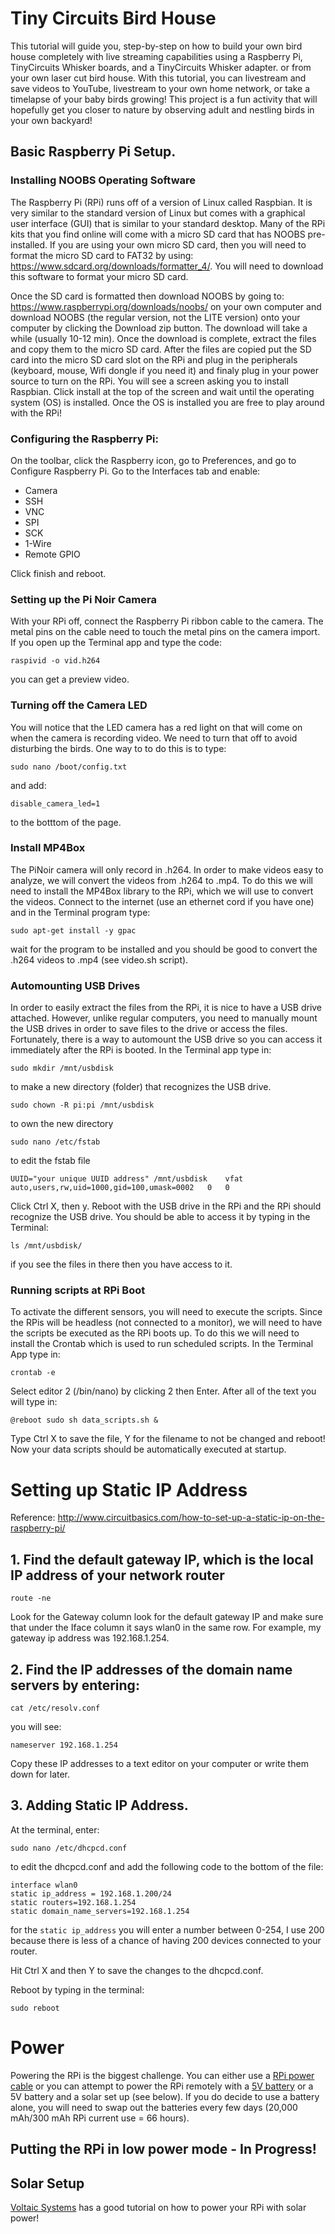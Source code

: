 # Tiny Circuits Bird House
This tutorial will guide you, step-by-step on how to build your own bird house completely with live streaming capabilities using a Raspberry Pi, TinyCircuits Whisker boards, and a TinyCircuits Whisker adapter.  or from your own laser cut bird house. With this tutorial, you can livestream and save videos to YouTube, livestream to your own home network, or take a timelapse of your baby birds growing! This project is a fun activity that will hopefully get you closer to nature by observing adult and nestling birds in your own backyard! 

## Basic Raspberry Pi Setup.

### Installing NOOBS Operating Software

The Raspberry Pi (RPi) runs off of a version of Linux called Raspbian. It is very similar to the standard version of Linux but comes with a graphical user interface (GUI) that is similar to your standard desktop. Many of the RPi kits that you find online will come with a micro SD card that has NOOBS pre-installed. If you are using your own micro SD card, then you will need to format the micro SD card to FAT32 by using: https://www.sdcard.org/downloads/formatter_4/. You will need to download this software to format your micro SD card.

Once the SD card is formatted then download NOOBS by going to: https://www.raspberrypi.org/downloads/noobs/ on your own computer and download NOOBS (the regular version, not the LITE version) onto your computer by clicking the Download zip button. The download will take a while (usually 10-12 min). Once the download is complete, extract the files and copy them to the micro SD card. After the files are copied put the SD card into the micro SD card slot on the RPi and plug in the peripherals (keyboard, mouse, Wifi dongle if you need it) and finaly plug in your power source to turn on the RPi. You will see a screen asking you to install Raspbian. Click install at the top of the screen and wait until the operating system (OS) is installed. Once the OS is installed you are free to play around with the RPi!
  
 ### Configuring the Raspberry Pi:
On the toolbar, click the Raspberry icon, go to Preferences, and go to Configure Raspberry Pi. Go to the Interfaces tab and enable:

* Camera
* SSH
* VNC
* SPI
* SCK
* 1-Wire
* Remote GPIO

Click finish and reboot.

### Setting up the Pi Noir Camera
With your RPi off, connect the Raspberry Pi ribbon cable to the camera. The metal pins on the cable need to touch the metal pins on the camera import. If you open up the Terminal app and type the code:
	
	raspivid -o vid.h264
	
you can get a preview video.

### Turning off the Camera LED
You will notice that the LED camera has a red light on that will come on when the camera is recording video. We need to turn that off to avoid disturbing the birds. One way to to do this is to type:
	
	sudo nano /boot/config.txt
	
and add:
	
	disable_camera_led=1
	
to the botttom of the page.

### Install MP4Box
The PiNoir camera will only record in .h264. In order to make videos easy to analyze, we will convert the videos from .h264 to .mp4. To do this we will need to install the MP4Box library to the RPi, which we will use to convert the videos. Connect to the internet (use an ethernet cord if you have one) and in the Terminal program type:
	
	sudo apt-get install -y gpac
	
wait for the program to be installed and you should be good to convert the .h264 videos to .mp4 (see video.sh script).

### Automounting USB Drives
In order to easily extract the files from the RPi, it is nice to have a USB drive attached. However, unlike regular computers, you need to manually mount the USB drives in order to save files to the drive or access the files. Fortunately, there is a way to automount the USB drive so you can access it immediately after the RPi is booted. In the Terminal app type in:
	
	sudo mkdir /mnt/usbdisk
	
to make a new directory (folder) that recognizes the USB drive.

	sudo chown -R pi:pi /mnt/usbdisk
	
to own the new directory

	sudo nano /etc/fstab
	
to edit the fstab file

	UUID="your unique UUID address"	/mnt/usbdisk	vfat	auto,users,rw,uid=1000,gid=100,umask=0002	0	0
	
Click Ctrl X, then y. Reboot with the USB drive in the RPi and the RPi should recognize the USB drive. You should be able to access it by typing in the Terminal:

	ls /mnt/usbdisk/
	
if you see the files in there then you have access to it.

### Running scripts at RPi Boot
To activate the different sensors, you will need to execute the scripts. Since the RPis will be headless (not connected to a monitor), we will need to have the scripts be executed as the RPi boots up. To do this we will need to install the Crontab which is used to run scheduled scripts. In the Terminal App type in:

	crontab -e
	
Select editor 2 (/bin/nano) by clicking 2 then Enter. After all of the text you will type in:

	@reboot sudo sh data_scripts.sh &

Type Ctrl X to save the file, Y for the filename to not be changed and reboot! Now your data scripts should be automatically executed at startup.

# Setting up Static IP Address
Reference: http://www.circuitbasics.com/how-to-set-up-a-static-ip-on-the-raspberry-pi/

## 1. Find the default gateway IP, which is the local IP address of your network router
	
	route -ne
		
Look for the Gateway column look for the default gateway IP and make sure that under the Iface column it says wlan0 in the same row. For example, my gateway ip address was 192.168.1.254.

## 2. Find the IP addresses of the domain name servers by entering:

	cat /etc/resolv.conf
		
you will see:
	
	nameserver 192.168.1.254
	
Copy these IP addresses to a text editor on your computer or write them down for later.

## 3. Adding Static IP Address. 

At the terminal, enter:

	sudo nano /etc/dhcpcd.conf

to edit the dhcpcd.conf and add the following code to the bottom of the file:
	
	interface wlan0
	static ip_address = 192.168.1.200/24
	static routers=192.168.1.254
	static domain_name_servers=192.168.1.254
	
for the `static ip_address` you will enter a number between 0-254, I use 200 because there is less of a chance of having 200 devices connected to your router.

Hit Ctrl X and then Y to save the changes to the dhcpcd.conf. 

Reboot by typing in the terminal:
		
	sudo reboot
# Power

Powering the RPi is the biggest challenge. You can either use a [RPi power cable](https://www.amazon.com/CanaKit-Raspberry-Supply-Adapter-Charger/dp/B00GF9T3I0/ref=asc_df_B00GF9T3I0/?tag=hyprod-20&linkCode=df0&hvadid=309707619534&hvpos=1o1&hvnetw=g&hvrand=11550608159140157147&hvpone=&hvptwo=&hvqmt=&hvdev=c&hvdvcmdl=&hvlocint=&hvlocphy=1023522&hvtargid=aud-643565131866:pla-634201303877&psc=1) or you can attempt to power the RPi remotely with a [5V battery](https://www.amazon.com/Portable-Charger-Anker-PowerCore-20100mAh/dp/B00X5RV14Y/ref=sr_1_3?keywords=anker+battery&qid=1563902722&s=electronics&sr=1-3) or a 5V battery and a solar set up (see below). If you do decide to use a battery alone, you will need to swap out the batteries every few days (20,000 mAh/300 mAh RPi current use = 66 hours). 

## Putting the RPi in low power mode - In Progress!

## Solar Setup
[Voltaic Systems](https://www.voltaicsystems.com/blog/powering-a-raspberry-pi-from-solar-power/) has a good tutorial on how to power your RPi with solar power!
